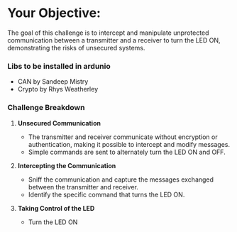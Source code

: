 
# **Your Objective**: 
The goal of this challenge is to intercept and manipulate unprotected communication between a transmitter and a receiver to turn the LED ON, demonstrating the risks of unsecured systems.

### Libs to be installed in ardunio 
- CAN by Sandeep Mistry
- Crypto by Rhys Weatherley

### Challenge Breakdown

1. **Unsecured Communication** 
   - The transmitter and receiver communicate without encryption or authentication, making it possible to intercept and modify messages.
   - Simple commands are sent to alternately turn the LED ON and OFF.

2. **Intercepting the Communication** 
   - Sniff the communication and capture the messages exchanged between the transmitter and receiver.
   - Identify the specific command that turns the LED ON.

3. **Taking Control of the LED**
   - Turn the LED ON
   

   
